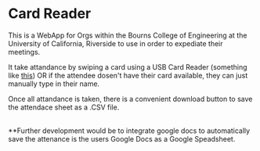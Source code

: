Card Reader
===
This is a WebApp for Orgs within the Bourns College of Engineering at the University of California, Riverside to use in order to expediate their meetings.<br /> 

It take attandance by swiping a card using a USB Card Reader (something like <a href="http://www.amazon.com/MagTek-21040108-Magnetic-Keyboard-Emulation/dp/B0009XB10Q/ref=sr_1_1?s=electronics&ie=UTF8&qid=1395108800&sr=1-1&keywords=USB+swipe">this</a>) OR if the attendee dosen't have their card available, they can just manually type in their name. <br /> 

Once all attandance is taken, there is a convenient download button to save the attendace sheet as a .CSV file.<br /><br />

**Further development would be to integrate google docs to automatically save the attenance is the users Google Docs as a Google Speadsheet.  

